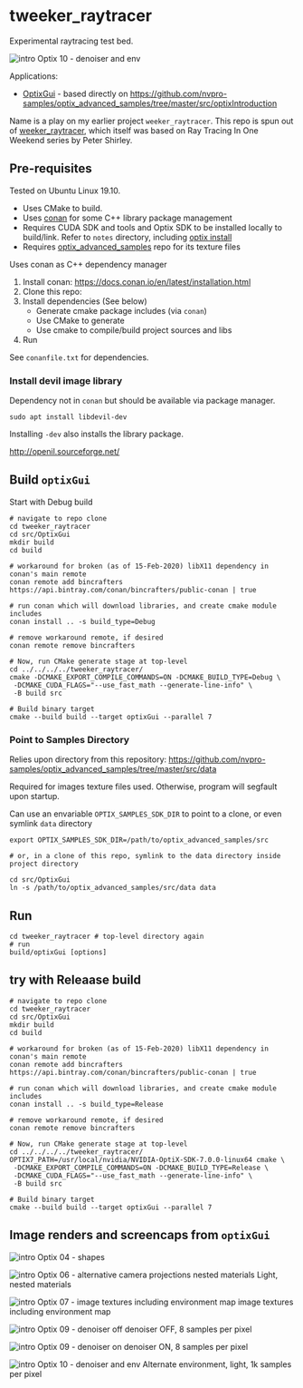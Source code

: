 tweeker_raytracer
=================

Experimental raytracing test bed.

![intro Optix 10 - denoiser and env](assets/img/intro_10_altenv_light_1024pp.png)

Applications:

-	[OptixGui](src/OptixGui) - based directly on https://github.com/nvpro-samples/optix_advanced_samples/tree/master/src/optixIntroduction

Name is a play on my earlier project `weeker_raytracer`. This repo is spun out of [weeker_raytracer](https://github.com/idcrook/weeker_raytracer), which itself was based on Ray Tracing In One Weekend series by Peter Shirley.

Pre-requisites
--------------

Tested on Ubuntu Linux 19.10.

-	Uses CMake to build.
-	Uses [conan](https://conan.io/) for some C++ library package management
-	Requires CUDA SDK and tools and Optix SDK to be installed locally to build/link. Refer to `notes` directory, including [optix install](notes/optix/install.md)
-	Requires [optix_advanced_samples](https://github.com/nvpro-samples/optix_advanced_samples) repo for its texture files

Uses conan as C++ dependency manager

1.	Install conan: https://docs.conan.io/en/latest/installation.html
2.	Clone this repo:
3.	Install dependencies (See below)
	-	Generate cmake package includes (via `conan`\)
	-	Use CMake to generate
	-	Use cmake to compile/build project sources and libs
4.	Run

See `conanfile.txt` for dependencies.

### Install devil image library

Dependency not in `conan` but should be available via package manager.

```shell
sudo apt install libdevil-dev
```

Installing `-dev` also installs the library package.

http://openil.sourceforge.net/

Build `optixGui`
----------------

Start with Debug build

```shell
# navigate to repo clone
cd tweeker_raytracer
cd src/OptixGui
mkdir build
cd build

# workaround for broken (as of 15-Feb-2020) libX11 dependency in conan's main remote
conan remote add bincrafters https://api.bintray.com/conan/bincrafters/public-conan | true

# run conan which will download libraries, and create cmake module includes
conan install .. -s build_type=Debug

# remove workaround remote, if desired
conan remote remove bincrafters

# Now, run CMake generate stage at top-level
cd ../../../../tweeker_raytracer/
cmake -DCMAKE_EXPORT_COMPILE_COMMANDS=ON -DCMAKE_BUILD_TYPE=Debug \
 -DCMAKE_CUDA_FLAGS="--use_fast_math --generate-line-info" \
 -B build src

# Build binary target
cmake --build build --target optixGui --parallel 7
```

### Point to Samples Directory

Relies upon directory from this repository: https://github.com/nvpro-samples/optix_advanced_samples/tree/master/src/data

Required for images texture files used. Otherwise, program will segfault upon startup.

Can use an envariable `OPTIX_SAMPLES_SDK_DIR` to point to a clone, or even symlink `data` directory

```shell
export OPTIX_SAMPLES_SDK_DIR=/path/to/optix_advanced_samples/src

# or, in a clone of this repo, symlink to the data directory inside project directory

cd src/OptixGui
ln -s /path/to/optix_advanced_samples/src/data data
```

Run
---

```shell
cd tweeker_raytracer # top-level directory again
# run
build/optixGui [options]
```

try with Releaase build
-----------------------

```shell
# navigate to repo clone
cd tweeker_raytracer
cd src/OptixGui
mkdir build
cd build

# workaround for broken (as of 15-Feb-2020) libX11 dependency in conan's main remote
conan remote add bincrafters https://api.bintray.com/conan/bincrafters/public-conan | true

# run conan which will download libraries, and create cmake module includes
conan install .. -s build_type=Release

# remove workaround remote, if desired
conan remote remove bincrafters

# Now, run CMake generate stage at top-level
cd ../../../../tweeker_raytracer/
OPTIX7_PATH=/usr/local/nvidia/NVIDIA-OptiX-SDK-7.0.0-linux64 cmake \
 -DCMAKE_EXPORT_COMPILE_COMMANDS=ON -DCMAKE_BUILD_TYPE=Release \
 -DCMAKE_CUDA_FLAGS="--use_fast_math --generate-line-info" \
 -B build src

# Build binary target
cmake --build build --target optixGui --parallel 7
```

Image renders and screencaps from `optixGui`
--------------------------------------------

![intro Optix 04 - shapes](assets/img/intro_04.png)

![intro Optix 06 - alternative camera projections nested materials](assets/img/intro_06.png) Light, nested materials

![intro Optix 07 - image textures including environment map](assets/img/intro_07.png) image textures including environment map

![intro Optix 09 - denoiser off](assets/img/intro_09_denoise_off_8pp.png) denoiser OFF, 8 samples per pixel

![intro Optix 09 - denoiser on](assets/img/intro_09_denoise_on_8pp.png) denoiser ON, 8 samples per pixel

![intro Optix 10 - denoiser and env](assets/img/intro_10_altenv_light_1024pp.png) Alternate environment, light, 1k samples per pixel
